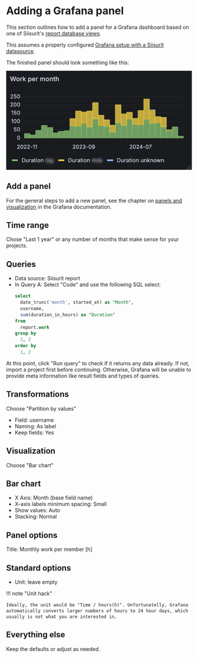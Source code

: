 # Adding a Grafana panel

This section outlines how to add a panel for a Grafana dashboard based on one of Siisurit's [report database views](../report-views.md).

This assumes a properly configured [Grafana setup with a Siisurit datasource](../../admin/installation/grafana.md).

The finished panel should look something like this:

![Example Grafana panel showing a bar chart with monthly work per member in hours over multiple years](grafana-example-panel.png)

## Add a panel

For the general steps to add a new panel, see the chapter on [panels and visualization](https://grafana.com/docs/grafana/latest/panels-visualizations/) in the Grafana documentation.

## Time range

Chose "Last 1 year" or any number of months that make sense for your projects.

## Queries

- Data source: Siisurit report
- In Query A: Select "Code" and use the following SQL select:
  ```sql
  select
    date_trunc('month', started_at) as "Month",
    username,
    sum(duration_in_hours) as "Duration"
  from
    report.work
  group by
    1, 2
  order by
    1, 2
  ```

At this point, click "Run query" to check if it returns any data already. If not, import a project first before continuing. Otherwise, Grafana will be unable to provide meta information like result fields and types of queries.

## Transformations

Choose "Partition by values"

- Field: username
- Naming: As label
- Keep fields: Yes

## Visualization

Choose "Bar chart"

## Bar chart

- X Axis: Month (base field name)
- X-axis labels minimum spacing: Small
- Show values: Auto
- Stacking: Normal

## Panel options

Title: Monthly work per member \[h]

## Standard options

- Unit: leave empty

!!! note "Unit hack"

    Ideally, the unit would be "Time / hours(h)". Unfortunatelly, Grafana automatically converts larger numbers of hours to 24 hour days, which usually is not what you are interested in.

## Everything else

Keep the defaults or adjust as needed.
